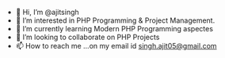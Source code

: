 - 👋 Hi, I’m @ajitsingh
- 👀 I’m interested in PHP Programming & Project Management.
- 🌱 I’m currently learning Modern PHP Programming aspectes
- 💞️ I’m looking to collaborate on PHP Projects
- 📫 How to reach me ...on my email id singh.ajit05@gmail.com

<!---
ajitsingh/ajitsingh is a ✨ special ✨ repository because its `README.md` (this file) appears on your GitHub profile.
You can click the Preview link to take a look at your changes.
--->
